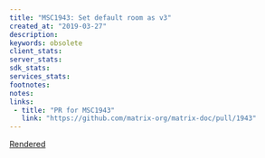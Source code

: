 ```yaml
---
title: "MSC1943: Set default room as v3"
created_at: "2019-03-27"
description:
keywords: obsolete
client_stats:
server_stats:
sdk_stats:
services_stats:
footnotes:
notes:
links:
 - title: "PR for MSC1943"
   link: "https://github.com/matrix-org/matrix-doc/pull/1943"
---
```

[Rendered](https://github.com/matrix-org/matrix-doc/blob/neilj/v3_rooms_by_default/proposals/1943-v3-default-room-version.md)

